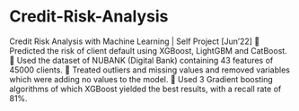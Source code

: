 # Credit-Risk-Analysis
Credit Risk Analysis with Machine Learning | Self Project                                                                          [Jun’22]
	Predicted the risk of client default using XGBoost, LightGBM and CatBoost.
	Used the dataset of NUBANK (Digital Bank) containing 43 features of 45000 clients.
	Treated outliers and missing values and removed variables which were adding no values to the model.
	Used 3 Gradient boosting algorithms of which XGBoost yielded the best results, with a recall rate of 81%.
